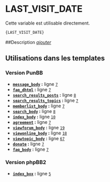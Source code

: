 # LAST_VISIT_DATE


Cette variable est utilisable directement.

```html
{LAST_VISIT_DATE}
```

##Description
[*ajouter*](https://fa-tvars.appspot.com/var/LAST_VISIT_DATE)

## Utilisations dans les templates

### Version PunBB
* __[`message_body`](../tpl/var/punbb/message_body.md#readme) :__ ligne [`7`](../tpl/src/punbb/message_body.tpl#L7)
* __[`faq_dhtml`](../tpl/var/punbb/faq_dhtml.md#readme) :__ ligne [`7`](../tpl/src/punbb/faq_dhtml.tpl#L7)
* __[`search_results_posts`](../tpl/var/punbb/search_results_posts.md#readme) :__ ligne [`8`](../tpl/src/punbb/search_results_posts.tpl#L8)
* __[`search_results_topics`](../tpl/var/punbb/search_results_topics.md#readme) :__ ligne [`7`](../tpl/src/punbb/search_results_topics.tpl#L7)
* __[`memberlist_body`](../tpl/var/punbb/memberlist_body.md#readme) :__ ligne [`7`](../tpl/src/punbb/memberlist_body.tpl#L7)
* __[`search_body`](../tpl/var/punbb/search_body.md#readme) :__ ligne [`8`](../tpl/src/punbb/search_body.tpl#L8)
* __[`index_body`](../tpl/var/punbb/index_body.md#readme) :__ ligne [`10`](../tpl/src/punbb/index_body.tpl#L10)
* __[`agreement`](../tpl/var/punbb/agreement.md#readme) :__ ligne [`7`](../tpl/src/punbb/agreement.tpl#L7)
* __[`viewforum_body`](../tpl/var/punbb/viewforum_body.md#readme) :__ ligne [`19`](../tpl/src/punbb/viewforum_body.tpl#L19)
* __[`viewonline_body`](../tpl/var/punbb/viewonline_body.md#readme) :__ ligne [`18`](../tpl/src/punbb/viewonline_body.tpl#L18)
* __[`viewtopic_body`](../tpl/var/punbb/viewtopic_body.md#readme) :__ ligne [`67`](../tpl/src/punbb/viewtopic_body.tpl#L67)
* __[`donate`](../tpl/var/punbb/donate.md#readme) :__ ligne [`7`](../tpl/src/punbb/donate.tpl#L7)
* __[`faq_body`](../tpl/var/punbb/faq_body.md#readme) :__ ligne [`7`](../tpl/src/punbb/faq_body.tpl#L7)

### Version phpBB2
* __[`index_box`](../tpl/var/subsilver/index_box.md#readme) :__ ligne [`5`](../tpl/src/subsilver/index_box.tpl#L5)